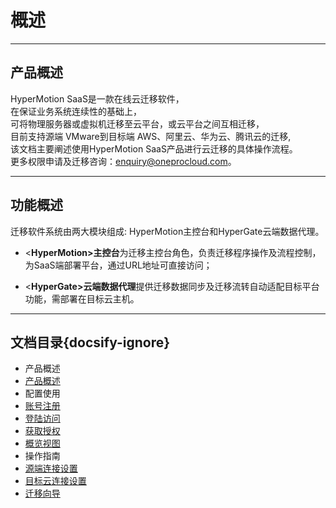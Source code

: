 # 概述 
___

## 产品概述

HyperMotion SaaS是一款在线云迁移软件，</br>
在保证业务系统连续性的基础上，</br>
可将物理服务器或虚拟机迁移至云平台，或云平台之间互相迁移，</br>
目前支持源端 VMware到目标端 AWS、阿里云、华为云、腾讯云的迁移,</br>
该文档主要阐述使用HyperMotion SaaS产品进行云迁移的具体操作流程。</br>
更多权限申请及迁移咨询：enquiry@oneprocloud.com。

---

## 功能概述

迁移软件系统由两大模块组成: HyperMotion主控台和HyperGate云端数据代理。

- <**HyperMotion>主控台**为迁移主控台角色，负责迁移程序操作及流程控制，为SaaS端部署平台，通过URL地址可直接访问；

- <**HyperGate>云端数据代理**提供迁移数据同步及迁移流转自动适配目标平台功能，需部署在目标云主机。    
                    


 ***

## 文档目录{docsify-ignore}



- 产品概述
 - [产品概述](saas/1.saas.md)
- 配置使用
 - [账号注册](saas/2.register.md)
 - [登陆访问](saas/3.login.md)
 - [获取授权](saas/4.license.md)
 - [概览视图](saas/5.overview.md)
- 操作指南
 - [源端连接设置](saas/6.sourcon.md)
 - [目标云连接设置](saas/8.tarcloud.md)
 - [迁移向导](saas/7.migrawiz.md)
